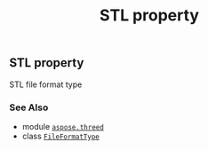 ﻿---
title: STL property
second_title: Aspose.3D for Python via .NET API References
description: 
type: docs
weight: 200
url: /python-net/aspose.threed/fileformattype/stl/
is_root: false
---

## STL property


STL file format type

### See Also
* module [`aspose.threed`](../../)
* class [`FileFormatType`](/3d/python-net/aspose.threed/fileformattype)
